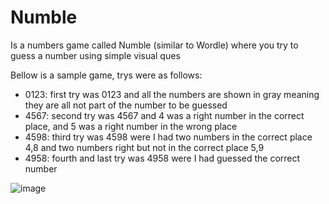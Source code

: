 # Numble
Is a numbers game called Numble (similar to Wordle) where you try to guess a number using simple visual ques

Bellow is a sample game, trys were as follows:
- 0123: first try was 0123 and all the numbers are shown in gray meaning they are all not part of the number to be guessed
- 4567: second try was 4567 and 4 was a right number in the correct place, and 5 was a right number in the wrong place
- 4598: third try was 4598 were I had two numbers in the correct place 4,8 and two numbers right but not in the correct place 5,9
- 4958: fourth and last try was 4958 were I had guessed the correct number 


![image](https://github.com/jadrsamara/numble/assets/77105910/1655d661-f7d8-4df3-b2fa-392809fe43ce)
